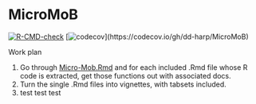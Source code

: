 # MicroMoB

<!-- badges: start -->
[![R-CMD-check](https://github.com/dd-harp/MicroMoB/workflows/R-CMD-check/badge.svg)](https://github.com/dd-harp/MicroMoB/actions)
[![codecov](https://codecov.io/gh/dd-harp/MicroMoB/branch/main/graph/badge.svg?)](https://codecov.io/gh/dd-harp/MicroMoB)
<!-- badges: end -->

Work plan

  1. Go through [Micro-Mob.Rmd](https://github.com/dd-harp/RAMP-Model-Library/blob/83ed1b62322cb1d64053a3d8bde7596c4f9a9d3f/MicroMoB/Micro-MoB.Rmd) and for each
  included .Rmd file whose R code is extracted, get those functions out with associated docs.
  2. Turn the single .Rmd files into vignettes, with tabsets included.
  3. test test test
